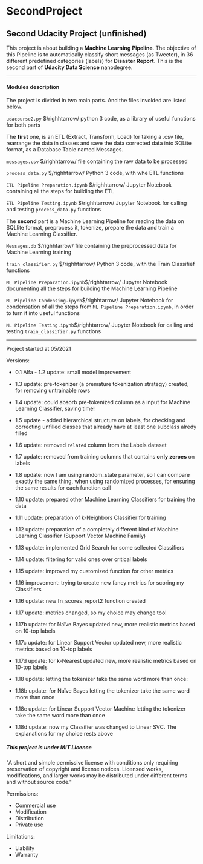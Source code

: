 # SecondProject

## Second Udacity Project (unfinished)

This project is about building a **Machine Learning Pipeline**. The objective of this Pipeline is to automatically classify short messages (as Tweeter), in 36 different predefined categories (labels) for **Disaster Report**. This is the second part of **Udacity Data Science** nanodegree.

---

#### Modules description

The project is divided in two main parts. And the files involded are listed below.

`udacourse2.py` $/righhtarrow/ python 3 code, as a library of useful functions for both parts

The **first** one, is an ETL (Extract, Transform, Load) for taking a .csv file, rearrange the data in classes and save the data corrected data into SQLite format, as a Database Table named Messages.

`messages.csv` $/righhtarrow/ file containing the raw data to be processed

`process_data.py` $/righhtarrow/ Python 3 code, with whe ETL functions

`ETL Pipeline Preparation.ipynb` $/righhtarrow/ Jupyter Notebook containing all the steps for building the ETL

`ETL Pipeline Testing.ipynb` $/righhtarrow/ Jupyter Notebook for calling and testing `process_data.py` functions

The **second** part is a Machine Learning Pipeline for reading the data on SQLlite format, preprocess it, tokenize, prepare the data and train a Machine Learning Classifier. 

`Messages.db` $/righhtarrow/ file containing the preprocessed data for Machine Learning training

`train_classifier.py` $/righhtarrow/ Python 3 code, with the Train Classifief functions

`ML Pipeline Preparation.ipynb`$/righhtarrow/ Jupyter Notebook documenting all the steps for building the Machine Learning Pipeline

`ML Pipeline Condensing.ipynb`$/righhtarrow/ Jupyter Notebook for condensation of all the steps from `ML Pipeline Preparation.ipynb`, in order to turn it into useful functions

`ML Pipeline Testing.ipynb`$/righhtarrow/ Jupyter Notebook for calling and testing `train_classifier.py` functions

---

Project started at 05/2021

Versions:

- 0.1 Alfa - 1.2 update: small model improvement

- 1.3 update: pre-tokenizer (a premature tokenization strategy) created, for removing untrainable rows

- 1.4 update: could absorb pre-tokenized column as a input for Machine Learning Classifier, saving time!

- 1.5 update - added hierarchical structure on labels, for checking and correcting unfilled classes that already have at least one subclass alredy filled
 
- 1.6 update: removed `related` column from the Labels dataset 

- 1.7 update: removed from training columns that contains **only zeroes** on labels

- 1.8 update: now I am using random_state parameter, so I can compare exactly the same thing, when using randomized processes, for ensuring the same results for each function call
 
- 1.10 update: prepared other Machine Learning Classifiers for training the data

- 1.11 update: preparation of k-Neighbors Classifier for training

- 1.12 update: preparation of a completely different kind of Machine Learning Classifier (Support Vector Machine Family)

- 1.13 update: implemented Grid Search for some sellected Classifiers

- 1.14 update: filtering for valid ones over critical labels

- 1.15 update: improved my customized function for other metrics

- 1.16 improvement: trying to create new fancy metrics for scoring my Classifiers
- 1.16 update: new fn_scores_report2 function created

- 1.17 update: metrics changed, so my choice may change too!
- 1.17b update: for Naïve Bayes updated new, more realistic metrics based on 10-top labels
- 1.17c update: for Linear Support Vector updated new, more realistic metrics based on 10-top labels
- 1.17d update: for k-Nearest updated new, more realistic metrics based on 10-top labels

- 1.18 update: letting the tokenizer take the same word more than once:
- 1.18b update: for Naïve Bayes letting the tokenizer take the same word more than once
- 1.18c update: for Linear Support Vector Machine letting the tokenizer take the same word more than once
- 1.18d update: now my Classifier was changed to Linear SVC. The explanations for my choice rests above

##### This project is under MIT Licence
 
"A short and simple permissive license with conditions only requiring preservation of copyright and license notices. Licensed works, modifications, and larger works may be distributed under different terms and without source code."

Permissions:

- Commercial use
- Modification
- Distribution
- Private use

Limitations:
- Liability
- Warranty

